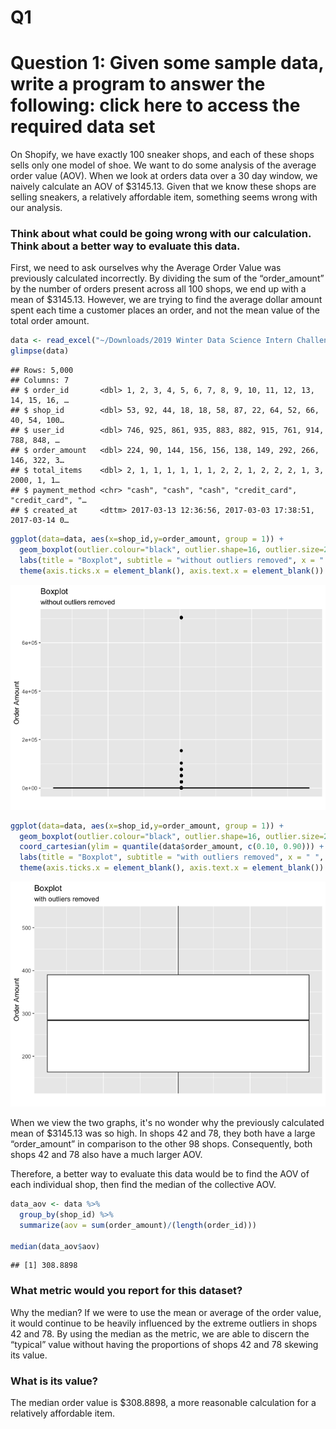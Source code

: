 Q1
================

# Question 1: Given some sample data, write a program to answer the following: click here to access the required data set

On Shopify, we have exactly 100 sneaker shops, and each of these shops
sells only one model of shoe. We want to do some analysis of the average
order value (AOV). When we look at orders data over a 30 day window, we
naively calculate an AOV of $3145.13. Given that we know these shops are
selling sneakers, a relatively affordable item, something seems wrong
with our analysis.

### Think about what could be going wrong with our calculation. Think about a better way to evaluate this data.

First, we need to ask ourselves why the Average Order Value was
previously calculated incorrectly. By dividing the sum of the
“order_amount” by the number of orders present across all 100 shops, we
end up with a mean of $3145.13. However, we are trying to find the
average dollar amount spent each time a customer places an order, and
not the mean value of the total order amount.

``` r
data <- read_excel("~/Downloads/2019 Winter Data Science Intern Challenge Data Set.xlsx")
glimpse(data) 
```

    ## Rows: 5,000
    ## Columns: 7
    ## $ order_id       <dbl> 1, 2, 3, 4, 5, 6, 7, 8, 9, 10, 11, 12, 13, 14, 15, 16, …
    ## $ shop_id        <dbl> 53, 92, 44, 18, 18, 58, 87, 22, 64, 52, 66, 40, 54, 100…
    ## $ user_id        <dbl> 746, 925, 861, 935, 883, 882, 915, 761, 914, 788, 848, …
    ## $ order_amount   <dbl> 224, 90, 144, 156, 156, 138, 149, 292, 266, 146, 322, 3…
    ## $ total_items    <dbl> 2, 1, 1, 1, 1, 1, 1, 2, 2, 1, 2, 2, 2, 1, 3, 2000, 1, 1…
    ## $ payment_method <chr> "cash", "cash", "cash", "credit_card", "credit_card", "…
    ## $ created_at     <dttm> 2017-03-13 12:36:56, 2017-03-03 17:38:51, 2017-03-14 0…

``` r
ggplot(data=data, aes(x=shop_id,y=order_amount, group = 1)) +
  geom_boxplot(outlier.colour="black", outlier.shape=16, outlier.size=2, notch=FALSE) +
  labs(title = "Boxplot", subtitle = "without outliers removed", x = " ", y = "Order Amount") +
  theme(axis.ticks.x = element_blank(), axis.text.x = element_blank())
```

![](q1_files/figure-gfm/unnamed-chunk-3-1.png)<!-- -->

``` r
ggplot(data=data, aes(x=shop_id,y=order_amount, group = 1)) +
  geom_boxplot(outlier.colour="black", outlier.shape=16, outlier.size=2, notch=FALSE) +
  coord_cartesian(ylim = quantile(data$order_amount, c(0.10, 0.90))) +
  labs(title = "Boxplot", subtitle = "with outliers removed", x = " ", y = "Order Amount") +
  theme(axis.ticks.x = element_blank(), axis.text.x = element_blank())
```

![](q1_files/figure-gfm/unnamed-chunk-3-2.png)<!-- --> 

When we view the two graphs, it's no wonder why the previously calculated mean of
$3145.13 was so high. In shops 42 and 78, they both have a large
“order_amount” in comparison to the other 98 shops. Consequently, both
shops 42 and 78 also have a much larger AOV.

Therefore, a better way to evaluate this data would be to find the AOV
of each individual shop, then find the median of the collective AOV.

``` r
data_aov <- data %>%
  group_by(shop_id) %>%
  summarize(aov = sum(order_amount)/(length(order_id)))

median(data_aov$aov)
```

    ## [1] 308.8898

### What metric would you report for this dataset?

Why the median? If we were to use the mean or average of the order
value, it would continue to be heavily influenced by the extreme
outliers in shops 42 and 78. By using the median as the metric, we are
able to discern the “typical” value without having the proportions of
shops 42 and 78 skewing its value.

### What is its value?

The median order value is $308.8898, a more reasonable calculation for a
relatively affordable item.
